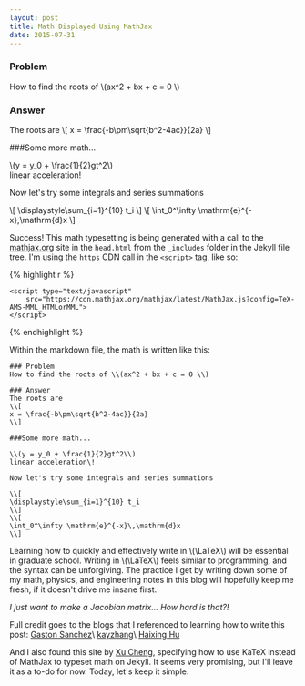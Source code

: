 ```yaml
---
layout: post
title: Math Displayed Using MathJax
date: 2015-07-31
---
```

### Problem
How to find the roots of \\(ax^2 + bx + c = 0 \\)
 
### Answer
The roots are
\\[
x = \frac{-b\pm\sqrt{b^2-4ac}}{2a}
\\]

###Some more math...

\\(y = y_0 + \frac{1}{2}gt^2\\)  
linear acceleration\!

Now let's try some integrals and series summations

\\[
\displaystyle\sum_{i=1}^{10} t_i
\\]
\\[
\int_0^\infty \mathrm{e}^{-x}\,\mathrm{d}x
\\]

Success! This math typesetting is being generated with a call to the [mathjax.org](https://www.mathjax.org/)
site in the `head.html` from the `_includes` folder in the Jekyll file tree.
I'm using the `https` CDN call in the `<script>` tag, like so:

{% highlight r %}
<!--- For MathJax rendering --->
    <script type="text/javascript" 
        src="https://cdn.mathjax.org/mathjax/latest/MathJax.js?config=TeX-AMS-MML_HTMLorMML">
    </script>
{% endhighlight %}

Within the markdown file, the math is written like this:

~~~
### Problem
How to find the roots of \\(ax^2 + bx + c = 0 \\)
 
### Answer
The roots are
\\[
x = \frac{-b\pm\sqrt{b^2-4ac}}{2a}
\\]

###Some more math...

\\(y = y_0 + \frac{1}{2}gt^2\\)  
linear acceleration\!

Now let's try some integrals and series summations

\\[
\displaystyle\sum_{i=1}^{10} t_i
\\]
\\[
\int_0^\infty \mathrm{e}^{-x}\,\mathrm{d}x
\\]
~~~

Learning how to quickly and effectively write in \\(\LaTeX\\) will be essential in 
graduate school. Writing in \\(\LaTeX\\) feels similar to programming, and the syntax
can be unforgiving. The practice I get by writing down some of my math, physics, and engineering
notes in this blog will hopefully keep me fresh, if it doesn't drive me insane first.

*I just want to make a Jacobian matrix... How hard is that?!*

Full credit goes to the blogs that I referenced to learning how to write this post:
[Gaston Sanchez](http://gastonsanchez.com/blog/opinion/2014/02/16/Mathjax-with-jekyll.html)\\
[kayzhang](http://www.minixli.com/2014/10/20/using-mathjax-with-jekyll/)\\
[Haixing Hu](http://haixing-hu.github.io/programming/2013/09/20/how-to-use-mathjax-in-jekyll-generated-github-pages/)

And I also found this site by [Xu Cheng](https://xuc.me/blog/KaTeX-and-Jekyll/), specifying 
how to use KaTeX instead of MathJax to typeset math on Jekyll. It seems very promising, but I'll leave it as a to-do for now. Today, let's 
keep it simple.